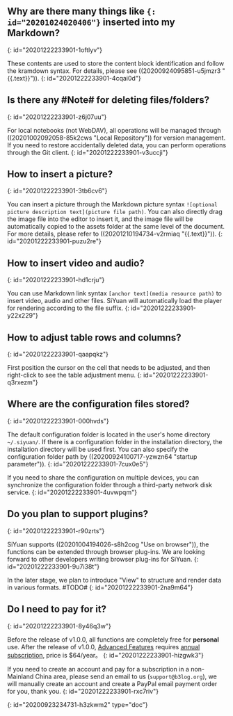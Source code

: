 ## Why are there many things like `{: id="20201024020406"}` inserted into my Markdown?
{: id="20201222233901-1oftlyv"}

These contents are used to store the content block identification and follow the kramdown syntax. For details, please see ((20200924095851-u5jmzr3 "{{.text}}")).
{: id="20201222233901-4cqai0d"}

## Is there any #Note# for deleting files/folders?
{: id="20201222233901-z6j07uu"}

For local notebooks (not WebDAV), all operations will be managed through ((20201002092058-85k2cws "Local Repository"))  for version management. If you need to restore accidentally deleted data, you can perform operations through the Git client.
{: id="20201222233901-v3uccji"}

## How to insert a picture?
{: id="20201222233901-3tb6cv6"}

You can insert a picture through the Markdown picture syntax `![optional picture description text](picture file path)`. You can also directly drag the image file into the editor to insert it, and the image file will be automatically copied to the assets folder at the same level of the document. For more details, please refer to ((20201210194734-v2rmiaq "{{.text}}")).
{: id="20201222233901-puzu2re"}

## How to insert video and audio?
{: id="20201222233901-hd1crju"}

You can use Markdown link syntax `[anchor text](media resource path)` to insert video, audio and other files. SiYuan will automatically load the player for rendering according to the file suffix.
{: id="20201222233901-y22x229"}

## How to adjust table rows and columns?
{: id="20201222233901-qaapqkz"}

First position the cursor on the cell that needs to be adjusted, and then right-click to see the table adjustment menu.
{: id="20201222233901-q3rxezm"}

## Where are the configuration files stored?
{: id="20201222233901-000hvds"}

The default configuration folder is located in the user's home directory `~/.siyuan/`. If there is a configuration folder in the installation directory, the installation directory will be used first. You can also specify the configuration folder path by ((20200924100717-yzwzn64 "startup parameter")).
{: id="20201222233901-7cux0e5"}

If you need to share the configuration on multiple devices, you can synchronize the configuration folder through a third-party network disk service.
{: id="20201222233901-4uvwpqm"}

## Do you plan to support plugins?
{: id="20201222233901-r90zrts"}

SiYuan supports ((20201004194026-s8h2cog "Use on browser")), the functions can be extended through browser plug-ins. We are looking forward to other developers writing browser plug-ins for SiYuan.
{: id="20201222233901-9u7i38t"}

In the later stage, we plan to introduce "View" to structure and render data in various formats. #TODO#
{: id="20201222233901-2na9m64"}

## Do I need to pay for it?
{: id="20201222233901-8y46q3w"}

Before the release of v1.0.0, all functions are completely free for **personal** use. After the release of v1.0.0, [Advanced Features](https://github.com/siyuan-note/siyuan/projects/1) requires [annual subscription](https://ld246.com/subscribe/siyuan), price is $64/year。
{: id="20201222233901-hizgwk3"}

If you need to create an account and pay for a subscription in a non-Mainland China area, please send an email to us (`support@b3log.org`), we will manually create an account and create a PayPal email payment order for you, thank you.
{: id="20201222233901-rxc7riv"}


{: id="20200923234731-h3zkwm2" type="doc"}
